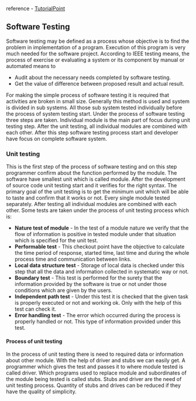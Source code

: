 reference - [TutorialPoint](https://www.tutorialspoint.com/software_engineering/se_quality_qa1.htm)  
## Software Testing

Software testing may be defined as a process whose objective is to find the problem in implementation of a program. 
Execution of this program is very much needed for the software project. 
According to IEEE testing means, the process of exercise or evaluating a system or its component by manual or automated means to
- Audit about the necessary needs completed by software testing.
- Get the value of difference between proposed result and actual result.

For making the simple process of software testing it is required that activities are broken in small size. 
Generally this method is used and system is divided in sub systems. All those sub system tested individually before the process of system testing start. 
Under the process of software testing three steps are taken. Individual module is the main part of focus during unit testing step. 
After the unit testing, all individual modules are combined with each other. 
After this step software testing process start and developer have focus on complete software system.

### Unit testing
This is the first step of the process of software testing and on this step programmer confirm about the function performed by the module. The software have smallest unit which is called module. After the development of source code unit testing start and it verifies for the right syntax. The primary goal of the unit testing is to get the minimum unit which will be able to taste and confirm that it works or not. Every single module tested separately. After testing all individual modules are combined with each other. Some tests are taken under the process of unit testing process which is:

- **Nature test of module** - In the test of a module nature we verify that the flow of information is positive in tested module under that situation which is specified for the unit test.
- **Performable test** - This checkout point have the objective to calculate the time period of response, started time, last time and during the whole process time and communication between links.
- **Local data structure test** - Storage of local data is checked under this step that all the data and information collected in systematic way or not.
- **Boundary test** - This test is performed for the surety that the information provided by the software is true or not under those conditions which are given by the users.
- **Independent path test** - Under this test it is checked that the given task is properly executed or not and working ok. Only with the help of this test can check it.
- **Error handling test** - The error which occurred during the process is properly handled or not. This type of information provided under this test.

#### Process of unit testing
In the process of unit testing there is need to required data or information about other module. With the help of driver and stubs we can easily get. A programmer which gives the test and passes it to where module tested is called driver. Which programs used to replace module and subordinates of the module being tested is called stubs. Stubs and driver are the need of unit testing process. Quantity of stubs and drives can be reduced if they have the quality of simplicity.
